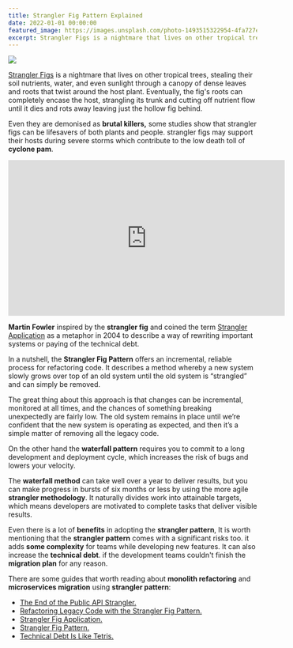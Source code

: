 ```yaml
---
title: Strangler Fig Pattern Explained
date: 2022-01-01 00:00:00
featured_image: https://images.unsplash.com/photo-1493515322954-4fa727e97985
excerpt: Strangler Figs is a nightmare that lives on other tropical trees, stealing their soil nutrients, water, and even sunlight through a canopy of dense leaves and roots that twist around the host plant. Eventually, the fig's roots can completely encase the host, strangling its trunk and cutting off nutrient flow until it dies and rots away leaving just the hollow fig behind.
---
```


![](https://images.unsplash.com/photo-1493515322954-4fa727e97985)

[Strangler Figs](https://en.wikipedia.org/wiki/Strangler_fig) is a nightmare that lives on other tropical trees, stealing their soil nutrients, water, and even sunlight through a canopy of dense leaves and roots that twist around the host plant. Eventually, the fig's roots can completely encase the host, strangling its trunk and cutting off nutrient flow until it dies and rots away leaving just the hollow fig behind.

Even they are demonised as **brutal killers,** some studies show that strangler figs can be lifesavers of both plants and people. strangler figs may support their hosts during severe storms which contribute to the low death toll of **cyclone pam**.

<iframe width="560" height="315" src="https://www.youtube.com/embed/kVpVbS9CJIk?controls=0" title="YouTube video player" frameborder="0" allow="accelerometer; autoplay; clipboard-write; encrypted-media; gyroscope; picture-in-picture" allowfullscreen=""></iframe>

**Martin Fowler** inspired by the **strangler fig** and coined the term [Strangler Application](https://martinfowler.com/bliki/StranglerFigApplication.html) as a metaphor in 2004 to describe a way of rewriting important systems or paying of the technical debt.

In a nutshell, the **Strangler Fig Pattern** offers an incremental, reliable process for refactoring code. It describes a method whereby a new system slowly grows over top of an old system until the old system is “strangled” and can simply be removed.

The great thing about this approach is that changes can be incremental, monitored at all times, and the chances of something breaking unexpectedly are fairly low. The old system remains in place until we’re confident that the new system is operating as expected, and then it’s a simple matter of removing all the legacy code.

On the other hand the **waterfall pattern** requires you to commit to a long development and deployment cycle, which increases the risk of bugs and lowers your velocity.

The **waterfall method** can take well over a year to deliver results, but you can make progress in bursts of six months or less by using the more agile **strangler methodology**. It naturally divides work into attainable targets, which means developers are motivated to complete tasks that deliver visible results.

Even there is a lot of **benefits** in adopting the **strangler pattern**, It is worth mentioning that the **strangler pattern** comes with a significant risks too. it adds **some complexity** for teams while developing new features. It can also increase the **technical debt**. if the development teams couldn't finish the **migration plan** for any reason.

There are some guides that worth reading about **monolith refactoring** and **microservices migration** using **strangler pattern**:

- [The End of the Public API Strangler.](https://developers.soundcloud.com/blog/end-of-the-strangler)
- [Refactoring Legacy Code with the Strangler Fig Pattern.](https://shopify.engineering/refactoring-legacy-code-strangler-fig-pattern)
- [Strangler Fig Application.](https://martinfowler.com/bliki/StranglerFigApplication.html)
- [Strangler Fig Pattern.](https://learn.microsoft.com/en-us/azure/architecture/patterns/strangler-fig)
- [Technical Debt Is Like Tetris.](https://medium.com/s/story/technical-debt-is-like-tetris-168f64d8b700)
